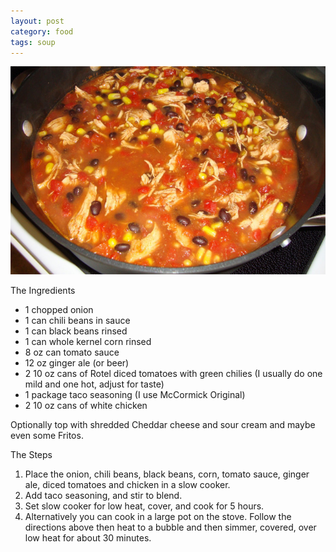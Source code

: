 ```yaml
---
layout: post
category: food
tags: soup
---
```

![Chicken Taco Soup Recipe Easy and Delicious](/images/chicken-taco-soup-recipe-easy-and-delicious.jpg "Chicken Taco Soup Recipe Easy and Delicious")

The Ingredients

* 1 chopped onion
* 1 can chili beans in sauce
* 1 can black beans rinsed
* 1 can whole kernel corn rinsed
* 8 oz can tomato sauce
* 12 oz ginger ale (or beer)
* 2 10 oz cans of Rotel diced tomatoes with green chilies (I usually do one mild and one hot, adjust for taste)
* 1 package taco seasoning (I use McCormick Original)
* 2 10 oz cans of white chicken

Optionally top with shredded Cheddar cheese and sour cream and maybe even some Fritos.

The Steps

1. Place the onion, chili beans, black beans, corn, tomato sauce, ginger ale, diced tomatoes and chicken in a slow cooker.
2. Add taco seasoning, and stir to blend.
3. Set slow cooker for low heat, cover, and cook for 5 hours.
4. Alternatively you can cook in a large pot on the stove. Follow the directions above then heat to a bubble and then simmer, covered, over low heat for about 30 minutes.
